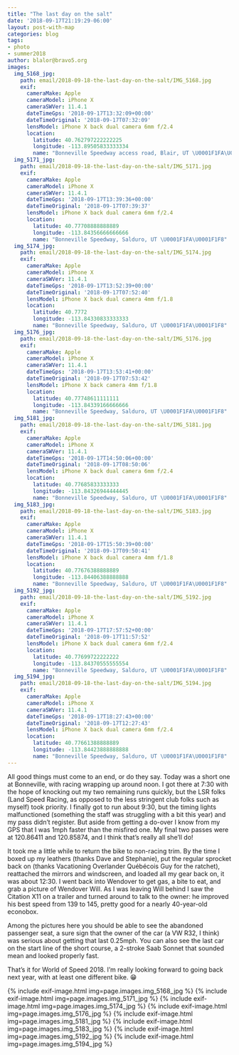 ```yaml
---
title: "The last day on the salt"
date: '2018-09-17T21:19:29-06:00'
layout: post-with-map
categories: blog
tags:
- photo
- summer2018
author: blalor@bravo5.org
images:
  img_5168_jpg:
    path: email/2018-09-18-the-last-day-on-the-salt/IMG_5168.jpg
    exif:
      cameraMake: Apple
      cameraModel: iPhone X
      cameraSWVer: 11.4.1
      dateTimeGps: '2018-09-17T13:32:09+00:00'
      dateTimeOriginal: '2018-09-17T07:32:09'
      lensModel: iPhone X back dual camera 6mm f/2.4
      location:
        latitude: 40.762797222222225
        longitude: -113.89505833333334
        name: "Bonneville Speedway access road, Blair, UT \U0001F1FA\U0001F1F8"
  img_5171_jpg:
    path: email/2018-09-18-the-last-day-on-the-salt/IMG_5171.jpg
    exif:
      cameraMake: Apple
      cameraModel: iPhone X
      cameraSWVer: 11.4.1
      dateTimeGps: '2018-09-17T13:39:36+00:00'
      dateTimeOriginal: '2018-09-17T07:39:37'
      lensModel: iPhone X back dual camera 6mm f/2.4
      location:
        latitude: 40.77708888888889
        longitude: -113.84356666666666
        name: "Bonneville Speedway, Salduro, UT \U0001F1FA\U0001F1F8"
  img_5174_jpg:
    path: email/2018-09-18-the-last-day-on-the-salt/IMG_5174.jpg
    exif:
      cameraMake: Apple
      cameraModel: iPhone X
      cameraSWVer: 11.4.1
      dateTimeGps: '2018-09-17T13:52:39+00:00'
      dateTimeOriginal: '2018-09-17T07:52:40'
      lensModel: iPhone X back dual camera 4mm f/1.8
      location:
        latitude: 40.7772
        longitude: -113.84330833333333
        name: "Bonneville Speedway, Salduro, UT \U0001F1FA\U0001F1F8"
  img_5176_jpg:
    path: email/2018-09-18-the-last-day-on-the-salt/IMG_5176.jpg
    exif:
      cameraMake: Apple
      cameraModel: iPhone X
      cameraSWVer: 11.4.1
      dateTimeGps: '2018-09-17T13:53:41+00:00'
      dateTimeOriginal: '2018-09-17T07:53:42'
      lensModel: iPhone X back camera 4mm f/1.8
      location:
        latitude: 40.77748611111111
        longitude: -113.84339166666666
        name: "Bonneville Speedway, Salduro, UT \U0001F1FA\U0001F1F8"
  img_5181_jpg:
    path: email/2018-09-18-the-last-day-on-the-salt/IMG_5181.jpg
    exif:
      cameraMake: Apple
      cameraModel: iPhone X
      cameraSWVer: 11.4.1
      dateTimeGps: '2018-09-17T14:50:06+00:00'
      dateTimeOriginal: '2018-09-17T08:50:06'
      lensModel: iPhone X back dual camera 6mm f/2.4
      location:
        latitude: 40.77685833333333
        longitude: -113.84326944444445
        name: "Bonneville Speedway, Salduro, UT \U0001F1FA\U0001F1F8"
  img_5183_jpg:
    path: email/2018-09-18-the-last-day-on-the-salt/IMG_5183.jpg
    exif:
      cameraMake: Apple
      cameraModel: iPhone X
      cameraSWVer: 11.4.1
      dateTimeGps: '2018-09-17T15:50:39+00:00'
      dateTimeOriginal: '2018-09-17T09:50:41'
      lensModel: iPhone X back dual camera 4mm f/1.8
      location:
        latitude: 40.77676388888889
        longitude: -113.84406388888888
        name: "Bonneville Speedway, Salduro, UT \U0001F1FA\U0001F1F8"
  img_5192_jpg:
    path: email/2018-09-18-the-last-day-on-the-salt/IMG_5192.jpg
    exif:
      cameraMake: Apple
      cameraModel: iPhone X
      cameraSWVer: 11.4.1
      dateTimeGps: '2018-09-17T17:57:52+00:00'
      dateTimeOriginal: '2018-09-17T11:57:52'
      lensModel: iPhone X back dual camera 6mm f/2.4
      location:
        latitude: 40.77699722222222
        longitude: -113.84370555555554
        name: "Bonneville Speedway, Salduro, UT \U0001F1FA\U0001F1F8"
  img_5194_jpg:
    path: email/2018-09-18-the-last-day-on-the-salt/IMG_5194.jpg
    exif:
      cameraMake: Apple
      cameraModel: iPhone X
      cameraSWVer: 11.4.1
      dateTimeGps: '2018-09-17T18:27:43+00:00'
      dateTimeOriginal: '2018-09-17T12:27:43'
      lensModel: iPhone X back dual camera 6mm f/2.4
      location:
        latitude: 40.77661388888889
        longitude: -113.84423888888888
        name: "Bonneville Speedway, Salduro, UT \U0001F1FA\U0001F1F8"
---
```


All good things must come to an end, or do they say. Today was a short one at Bonneville, with racing wrapping up around noon. I got there at 7:30 with the hope of knocking out my two remaining runs quickly, but the LSR folks (Land Speed Racing, as opposed to the less stringent club folks such as myself) took priority. I finally got to run about 9:30, but the timing lights malfunctioned (something the staff was struggling with a bit this year) and my pass didn’t register. But aside from getting a do-over I know from my GPS that I was 1mph faster than the misfired one. My final two passes were at 120.86411 and 120.85874, and I think that’s really all she’ll do! 

It took me a little while to return the bike to non-racing trim. By the time I boxed up my leathers (thanks Dave and Stephanie), put the regular sprocket back on (thanks Vacationing Overlander Québécois Guy for the ratchet), reattached the mirrors and windscreen, and loaded all my gear back on, it was about 12:30. I went back into Wendover to get gas, a bite to eat, and grab a picture of Wendover Will. As I was leaving Will behind I saw the Citation X11 on a trailer and turned around to talk to the owner: he improved his best speed from 139 to 145, pretty good for a nearly 40-year-old econobox. 

Among the pictures here you should be able to see the abandoned passenger seat, a sure sign that the owner of the car (a VW R32, I think) was serious about getting that last 0.25mph. You can also see the last car on the start line of the short course, a 2-stroke Saab Sonnet that sounded mean and looked properly fast. 

That’s it for World of Speed 2018. I’m really looking forward to going back next year, with at least one different bike. 😁

{% include exif-image.html img=page.images.img_5168_jpg %}
{% include exif-image.html img=page.images.img_5171_jpg %}
{% include exif-image.html img=page.images.img_5174_jpg %}
{% include exif-image.html img=page.images.img_5176_jpg %}
{% include exif-image.html img=page.images.img_5181_jpg %}
{% include exif-image.html img=page.images.img_5183_jpg %}
{% include exif-image.html img=page.images.img_5192_jpg %}
{% include exif-image.html img=page.images.img_5194_jpg %}
